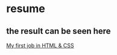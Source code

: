 # resume

## the result can be seen here

[My first job in HTML & CSS](file:///C:/Users/Andris/OneDrive/Dators/Main%20folder/programing/works/projects/my%20resume/index.html)
